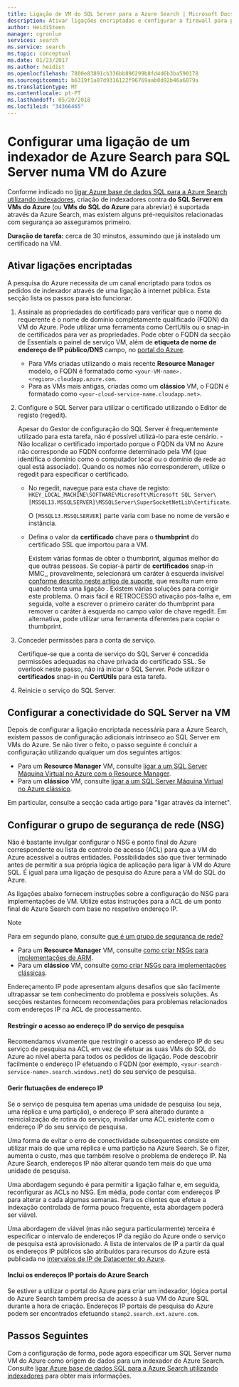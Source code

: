 ```yaml
---
title: Ligação de VM do SQL Server para a Azure Search | Microsoft Docs
description: Ativar ligações encriptadas e configurar a firewall para permitir ligações ao SQL Server numa máquina virtual do Azure (VM) a partir de um indexador na Azure Search.
author: HeidiSteen
manager: cgronlun
services: search
ms.service: search
ms.topic: conceptual
ms.date: 01/23/2017
ms.author: heidist
ms.openlocfilehash: 7800e83891cb336bb896299b8fd4d6b3ba590178
ms.sourcegitcommit: b6319f1a87d9316122f96769aab0d92b46a6879a
ms.translationtype: MT
ms.contentlocale: pt-PT
ms.lasthandoff: 05/20/2018
ms.locfileid: "34366465"
---
```

# <a name="configure-a-connection-from-an-azure-search-indexer-to-sql-server-on-an-azure-vm"></a>Configurar uma ligação de um indexador de Azure Search para SQL Server numa VM do Azure
Conforme indicado no [ligar Azure base de dados SQL para a Azure Search utilizando indexadores](search-howto-connecting-azure-sql-database-to-azure-search-using-indexers.md#faq), criação de indexadores contra **do SQL Server em VMs do Azure** (ou **VMs do SQL do Azure** para abreviar) é suportada através da Azure Search, mas existem alguns pré-requisitos relacionadas com segurança ao asseguramos primeiro. 

**Duração de tarefa:** cerca de 30 minutos, assumindo que já instalado um certificado na VM.

## <a name="enable-encrypted-connections"></a>Ativar ligações encriptadas
A pesquisa do Azure necessita de um canal encriptado para todos os pedidos de indexador através de uma ligação à internet pública. Esta secção lista os passos para isto funcionar.

1. Assinale as propriedades do certificado para verificar que o nome do requerente é o nome de domínio completamente qualificado (FQDN) da VM do Azure. Pode utilizar uma ferramenta como CertUtils ou o snap-in de certificados para ver as propriedades. Pode obter o FQDN da secção de Essentials o painel de serviço VM, além de **etiqueta de nome de endereço de IP público/DNS** campo, no [portal do Azure](https://portal.azure.com/).
   
   * Para VMs criadas utilizando o mais recente **Resource Manager** modelo, o FQDN é formatado como `<your-VM-name>.<region>.cloudapp.azure.com`. 
   * Para as VMs mais antigas, criadas como um **clássico** VM, o FQDN é formatado como `<your-cloud-service-name.cloudapp.net>`. 
2. Configure o SQL Server para utilizar o certificado utilizando o Editor de registo (regedit). 
   
    Apesar do Gestor de configuração do SQL Server é frequentemente utilizado para esta tarefa, não é possível utilizá-lo para este cenário. -Não localizar o certificado importado porque o FQDN da VM no Azure não corresponde ao FQDN conforme determinado pela VM (que identifica o domínio como o computador local ou o domínio de rede ao qual está associado). Quando os nomes não corresponderem, utilize o regedit para especificar o certificado.
   
   * No regedit, navegue para esta chave de registo: `HKEY_LOCAL_MACHINE\SOFTWARE\Microsoft\Microsoft SQL Server\[MSSQL13.MSSQLSERVER]\MSSQLServer\SuperSocketNetLib\Certificate`.
     
     O `[MSSQL13.MSSQLSERVER]` parte varia com base no nome de versão e instância. 
   * Defina o valor da **certificado** chave para o **thumbprint** do certificado SSL que importou para a VM.
     
     Existem várias formas de obter o thumbprint, algumas melhor do que outras pessoas. Se copiar-à partir de **certificados** snap-in MMC,, provavelmente, selecionará um caráter à esquerda invisível [conforme descrito neste artigo de suporte](https://support.microsoft.com/kb/2023869/), que resulta num erro quando tenta uma ligação . Existem várias soluções para corrigir este problema. O mais fácil é RETROCESSO ativação pós-falha e, em seguida, volte a escrever o primeiro caráter do thumbprint para remover o caráter à esquerda no campo valor de chave regedit. Em alternativa, pode utilizar uma ferramenta diferentes para copiar o thumbprint.
3. Conceder permissões para a conta de serviço. 
   
    Certifique-se que a conta de serviço do SQL Server é concedida permissões adequadas na chave privada do certificado SSL. Se overlook neste passo, não irá iniciar o SQL Server. Pode utilizar o **certificados** snap-in ou **CertUtils** para esta tarefa.
4. Reinicie o serviço do SQL Server.

## <a name="configure-sql-server-connectivity-in-the-vm"></a>Configurar a conectividade do SQL Server na VM
Depois de configurar a ligação encriptada necessária para a Azure Search, existem passos de configuração adicionais intrínseco ao SQL Server em VMs do Azure. Se não tiver o feito, o passo seguinte é concluir a configuração utilizando qualquer um dos seguintes artigos:

* Para um **Resource Manager** VM, consulte [ligar a um SQL Server Máquina Virtual no Azure com o Resource Manager](../virtual-machines/windows/sql/virtual-machines-windows-sql-connect.md). 
* Para um **clássico** VM, consulte [ligar a um SQL Server Máquina Virtual no Azure clássico](../virtual-machines/windows/classic/sql-connect.md).

Em particular, consulte a secção cada artigo para "ligar através da internet".

## <a name="configure-the-network-security-group-nsg"></a>Configurar o grupo de segurança de rede (NSG)
Não é bastante invulgar configurar o NSG e ponto final do Azure correspondente ou lista de controlo de acesso (ACL) para que a VM do Azure acessível a outras entidades. Possibilidades são que tiver terminado antes de permitir a sua própria lógica de aplicação para ligar à VM do Azure SQL. É igual para uma ligação de pesquisa do Azure para a VM do SQL do Azure. 

As ligações abaixo fornecem instruções sobre a configuração do NSG para implementações de VM. Utilize estas instruções para a ACL de um ponto final de Azure Search com base no respetivo endereço IP.

> [!NOTE]
> Para em segundo plano, consulte [que é um grupo de segurança de rede?](../virtual-network/security-overview.md)
> 
> 

* Para um **Resource Manager** VM, consulte [como criar NSGs para implementações de ARM](../virtual-network/tutorial-filter-network-traffic.md). 
* Para um **clássico** VM, consulte [como criar NSGs para implementações clássicas](../virtual-network/virtual-networks-create-nsg-classic-ps.md).

Endereçamento IP pode apresentam alguns desafios que são facilmente ultrapassar se tem conhecimento do problema e possíveis soluções. As secções restantes fornecem recomendações para problemas relacionados com endereços IP na ACL de processamento.

#### <a name="restrict-access-to-the-search-service-ip-address"></a>Restringir o acesso ao endereço IP do serviço de pesquisa
Recomendamos vivamente que restringir o acesso ao endereço IP do seu serviço de pesquisa na ACL em vez de efetuar as suas VMs do SQL do Azure ao nível aberta para todos os pedidos de ligação. Pode descobrir facilmente o endereço IP efetuando o FQDN (por exemplo, `<your-search-service-name>.search.windows.net`) do seu serviço de pesquisa.

#### <a name="managing-ip-address-fluctuations"></a>Gerir flutuações de endereço IP
Se o serviço de pesquisa tem apenas uma unidade de pesquisa (ou seja, uma réplica e uma partição), o endereço IP será alterado durante a reinicialização de rotina do serviço, invalidar uma ACL existente com o endereço IP do seu serviço de pesquisa.

Uma forma de evitar o erro de conectividade subsequentes consiste em utilizar mais do que uma réplica e uma partição na Azure Search. Se o fizer, aumenta o custo, mas que também resolve o problema de endereço IP. Na Azure Search, endereços IP não alterar quando tem mais do que uma unidade de pesquisa.

Uma abordagem segundo é para permitir a ligação falhar e, em seguida, reconfigurar as ACLs no NSG. Em média, pode contar com endereços IP para alterar a cada algumas semanas. Para os clientes que efetue a indexação controlada de forma pouco frequente, esta abordagem poderá ser viável.

Uma abordagem de viável (mas não segura particularmente) terceira é especificar o intervalo de endereços IP da região do Azure onde o serviço de pesquisa está aprovisionado. A lista de intervalos de IP a partir da qual os endereços IP públicos são atribuídos para recursos do Azure está publicada no [intervalos de IP de Datacenter do Azure](https://www.microsoft.com/download/details.aspx?id=41653). 

#### <a name="include-the-azure-search-portal-ip-addresses"></a>Inclui os endereços IP portais do Azure Search
Se estiver a utilizar o portal do Azure para criar um indexador, lógica portal do Azure Search também precisa de acesso à sua VM do Azure SQL durante a hora de criação. Endereços IP portais de pesquisa do Azure podem ser encontrados efetuando `stamp2.search.ext.azure.com`.

## <a name="next-steps"></a>Passos Seguintes
Com a configuração de forma, pode agora especificar um SQL Server numa VM do Azure como origem de dados para um indexador de Azure Search. Consulte [ligar Azure base de dados SQL para a Azure Search utilizando indexadores](search-howto-connecting-azure-sql-database-to-azure-search-using-indexers.md) para obter mais informações.

